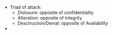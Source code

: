 - Triad of attack:
	- Dislosure: opposite of confidentiality 
	- Alteration: opposite of integrity
	- Desctruction/Denial: opposite of Availability
- 